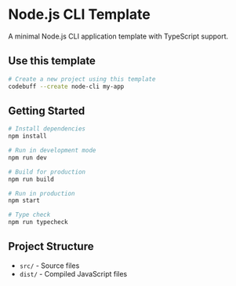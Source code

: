 # Node.js CLI Template

A minimal Node.js CLI application template with TypeScript support.

## Use this template

```bash
# Create a new project using this template
codebuff --create node-cli my-app
```

## Getting Started

```bash
# Install dependencies
npm install

# Run in development mode
npm run dev

# Build for production
npm run build

# Run in production
npm start

# Type check
npm run typecheck
```

## Project Structure
- `src/` - Source files
- `dist/` - Compiled JavaScript files
